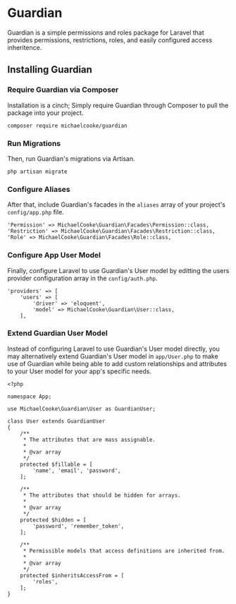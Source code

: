# Guardian

Guardian is a simple permissions and roles package for Laravel that provides permissions, restrictions, roles, and easily configured access inheritence.

## Installing Guardian

### Require Guardian via Composer

Installation is a cinch; Simply require Guardian through Composer to pull the package into your project.

```
composer require michaelcooke/guardian
```

### Run Migrations

Then, run Guardian's migrations via Artisan.

```
php artisan migrate
```

### Configure Aliases

After that, include Guardian's facades in the `aliases` array of your project's `config/app.php` file.

```
'Permission' => MichaelCooke\Guardian\Facades\Permission::class,
'Restriction' => MichaelCooke\Guardian\Facades\Restriction::class,
'Role' => MichaelCooke\Guardian\Facades\Role::class,
```

### Configure App User Model


Finally, configure Laravel to use Guardian's User model by editting the users provider configuration array in the  `config/auth.php`.

```
'providers' => [
    'users' => [
        'driver' => 'eloquent',
        'model' => MichaelCooke\Guardian\User::class,
    ],
```

### Extend Guardian User Model

Instead of configuring Laravel to use Guardian's User model directly, you may alternatively extend Guardian's User model in `app/User.php` to make use of Guardian while being able to add custom relationships and attributes to your User model for your app's specific needs.

```
<?php

namespace App;

use MichaelCooke\Guardian\User as GuardianUser;

class User extends GuardianUser
{
    /**
     * The attributes that are mass assignable.
     *
     * @var array
     */
    protected $fillable = [
        'name', 'email', 'password',
    ];

    /**
     * The attributes that should be hidden for arrays.
     *
     * @var array
     */
    protected $hidden = [
        'password', 'remember_token',
    ];

    /**
     * Permissible models that access definitions are inherited from.
     *
     * @var array
     */
    protected $inheritsAccessFrom = [
        'roles',
    ];
}
```